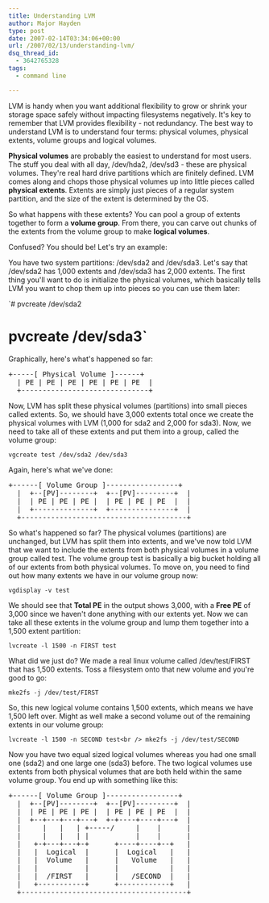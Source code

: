 ```yaml
---
title: Understanding LVM
author: Major Hayden
type: post
date: 2007-02-14T03:34:06+00:00
url: /2007/02/13/understanding-lvm/
dsq_thread_id:
  - 3642765328
tags:
  - command line

---
```

LVM is handy when you want additional flexibility to grow or shrink your storage space safely without impacting filesystems negatively. It's key to remember that LVM provides flexibility - not redundancy. The best way to understand LVM is to understand four terms: physical volumes, physical extents, volume groups and logical volumes.

**Physical volumes** are probably the easiest to understand for most users. The stuff you deal with all day, /dev/hda2, /dev/sd3 - these are physical volumes. They're real hard drive partitions which are finitely defined. LVM comes along and chops those physical volumes up into little pieces called **physical extents**. Extents are simply just pieces of a regular system partition, and the size of the extent is determined by the OS.

So what happens with these extents? You can pool a group of extents together to form a **volume group**. From there, you can carve out chunks of the extents from the volume group to make **logical volumes**.

Confused? You should be! Let's try an example:

You have two system partitions: /dev/sda2 and /dev/sda3. Let's say that /dev/sda2 has 1,000 extents and /dev/sda3 has 2,000 extents. The first thing you'll want to do is initialize the physical volumes, which basically tells LVM you want to chop them up into pieces so you can use them later:

`# pvcreate /dev/sda2<br />
# pvcreate /dev/sda3`

Graphically, here's what's happened so far:

<pre>+-----[ Physical Volume ]------+
  | PE | PE | PE | PE | PE | PE  |
  +------------------------------+</pre>

Now, LVM has split these physical volumes (partitions) into small pieces called extents. So, we should have 3,000 extents total once we create the physical volumes with LVM (1,000 for sda2 and 2,000 for sda3). Now, we need to take all of these extents and put them into a group, called the volume group:

`vgcreate test /dev/sda2 /dev/sda3`

Again, here's what we've done:

<pre>+------[ Volume Group ]-----------------+
  |  +--[PV]--------+  +--[PV]---------+  |
  |  | PE | PE | PE |  | PE | PE | PE  |  |
  |  +--------------+  +---------------+  |
  +---------------------------------------+</pre>

So what's happened so far? The physical volumes (partitions) are unchanged, but LVM has split them into extents, and we've now told LVM that we want to include the extents from both physical volumes in a volume group called test. The volume group test is basically a big bucket holding all of our extents from both physical volumes. To move on, you need to find out how many extents we have in our volume group now:

`vgdisplay -v test`

We should see that **Total PE** in the output shows 3,000, with a **Free PE** of 3,000 since we haven't done anything with our extents yet. Now we can take all these extents in the volume group and lump them together into a 1,500 extent partition:

`lvcreate -l 1500 -n FIRST test`

What did we just do? We made a real linux volume called /dev/test/FIRST that has 1,500 extents. Toss a filesystem onto that new volume and you're good to go:

`mke2fs -j /dev/test/FIRST`

So, this new logical volume contains 1,500 extents, which means we have 1,500 left over. Might as well make a second volume out of the remaining extents in our volume group:

`lvcreate -l 1500 -n SECOND test<br />
mke2fs -j /dev/test/SECOND`

Now you have two equal sized logical volumes whereas you had one small one (sda2) and one large one (sda3) before. The two logical volumes use extents from both physical volumes that are both held within the same volume group. You end up with something like this:

<pre>+------[ Volume Group ]-----------------+
  |  +--[PV]--------+  +--[PV]---------+  |
  |  | PE | PE | PE |  | PE | PE | PE  |  |
  |  +--+---+---+---+  +-+----+----+---+  |
  |     |   |   | +-----/     |    |      |
  |     |   |   | |           |    |      |
  |   +-+---+---+-+      +----+----+--+   |
  |   |  Logical  |      |  Logical   |   |
  |   |  Volume   |      |   Volume   |   |
  |   |           |      |            |   |
  |   |  /FIRST   |      |   /SECOND  |   |
  |   +-----------+      +------------+   |
  +---------------------------------------+</pre>
